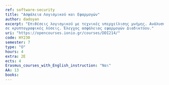 ```yaml
---
ref: software-security
title: "Ασφάλεια Λογισμικού και Εφαρμογών"
author: dadoyan
excerpt: "Επιθέσεις λογισμικού με τεχνικές υπερχείλισης μνήμης. Ανάλυση πηγαίου κώδικα. Τεχνικές Fuzzing για αυτοματοποιημένη εύρεση λογικών σφαλμάτων και ευπαθειών λογισμικού. Σύγχρονες τεχνικές εκμετάλλευσης ευπαθειών λογισμικού. Ανέλιξη δικαιωμάτων σε συστήματα Linux και Windows. Εκτίμηση αδυναμιών και έλεγχος ασφάλειας πληροφοριακών συστημάτων. Εισαγωγή σε τεχνολογίες Web, όπως PHP, HTML, SQL, JavaScript. Επιθέσεις Cross Site Scripting attacks (XSS) και Cross Site Request Forgery (CSRF). Επιθέσεις SQL injection και Local file inclusion (LFI).Σφάλματα στην αυθεντικοποίηση, διαχείριση συνόδου, μηχανισμούς ελέγχου πρόσβασης και
σε κρυπτογραφικές λύσεις. Έλεγχος ασφάλειας εφαρμογών Διαδικτύου."
uri: "https://opencourses.ionio.gr/courses/DDI214/"
code: ΗΥ230
semester: 7
type: "Ο"
hours: 4
extra: 2Ε
ects: 4
Erasmus_courses_with_English_instruction: "Ναι"
AA: 13
books:
---
```

